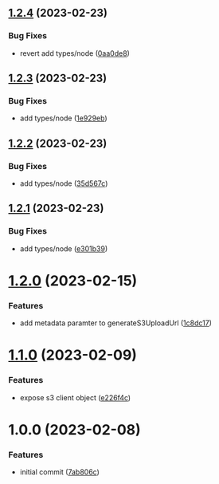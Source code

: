 ## [1.2.4](https://github.com/uzenith360/aws-s3-generate-upload-url/compare/v1.2.3...v1.2.4) (2023-02-23)


### Bug Fixes

* revert add types/node ([0aa0de8](https://github.com/uzenith360/aws-s3-generate-upload-url/commit/0aa0de8ea91fc9a281c8f726bce2df1cac6adf1d))

## [1.2.3](https://github.com/uzenith360/aws-s3-generate-upload-url/compare/v1.2.2...v1.2.3) (2023-02-23)


### Bug Fixes

* add types/node ([1e929eb](https://github.com/uzenith360/aws-s3-generate-upload-url/commit/1e929eb38dd3174d89cc4995eb0c73693586243e))

## [1.2.2](https://github.com/uzenith360/aws-s3-generate-upload-url/compare/v1.2.1...v1.2.2) (2023-02-23)


### Bug Fixes

* add types/node ([35d567c](https://github.com/uzenith360/aws-s3-generate-upload-url/commit/35d567cb2fc1866cae0d6766cca4bec363a93272))

## [1.2.1](https://github.com/uzenith360/aws-s3-generate-upload-url/compare/v1.2.0...v1.2.1) (2023-02-23)


### Bug Fixes

* add types/node ([e301b39](https://github.com/uzenith360/aws-s3-generate-upload-url/commit/e301b3991fdd7371e01981aafb95b08256188cd2))

# [1.2.0](https://github.com/uzenith360/aws-s3-generate-upload-url/compare/v1.1.0...v1.2.0) (2023-02-15)


### Features

* add metadata paramter to generateS3UploadUrl ([1c8dc17](https://github.com/uzenith360/aws-s3-generate-upload-url/commit/1c8dc17749fbe3dfd6c24579f6d3c51c180a41ef))

# [1.1.0](https://github.com/uzenith360/aws-s3-generate-upload-url/compare/v1.0.0...v1.1.0) (2023-02-09)


### Features

* expose s3 client object ([e226f4c](https://github.com/uzenith360/aws-s3-generate-upload-url/commit/e226f4ce257f6c3f3927b5c5ba7f4b3084242c9b))

# 1.0.0 (2023-02-08)


### Features

* initial commit ([7ab806c](https://github.com/uzenith360/aws-s3-generate-upload-url/commit/7ab806cb9b27143620eb751de99e20162596830c))
